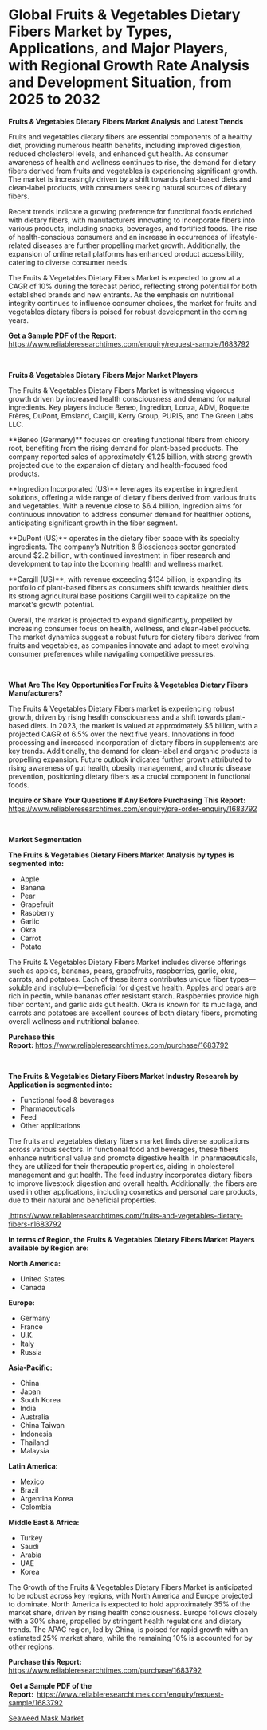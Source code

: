 <p><h1>Global Fruits & Vegetables Dietary Fibers Market by Types, Applications, and Major Players, with Regional Growth Rate Analysis and Development Situation, from 2025 to 2032</h1></p><p><strong>Fruits & Vegetables Dietary Fibers Market Analysis and Latest Trends</strong></p>
<p><p>Fruits and vegetables dietary fibers are essential components of a healthy diet, providing numerous health benefits, including improved digestion, reduced cholesterol levels, and enhanced gut health. As consumer awareness of health and wellness continues to rise, the demand for dietary fibers derived from fruits and vegetables is experiencing significant growth. The market is increasingly driven by a shift towards plant-based diets and clean-label products, with consumers seeking natural sources of dietary fibers.</p><p>Recent trends indicate a growing preference for functional foods enriched with dietary fibers, with manufacturers innovating to incorporate fibers into various products, including snacks, beverages, and fortified foods. The rise of health-conscious consumers and an increase in occurrences of lifestyle-related diseases are further propelling market growth. Additionally, the expansion of online retail platforms has enhanced product accessibility, catering to diverse consumer needs.</p><p>The Fruits & Vegetables Dietary Fibers Market is expected to grow at a CAGR of 10% during the forecast period, reflecting strong potential for both established brands and new entrants. As the emphasis on nutritional integrity continues to influence consumer choices, the market for fruits and vegetables dietary fibers is poised for robust development in the coming years.</p></p>
<p><strong>Get a Sample PDF of the Report:&nbsp;</strong> <a href="https://www.reliableresearchtimes.com/enquiry/request-sample/1683792?utm_campaign=2740&utm_medium=2&utm_source=Github&utm_content=ia&utm_term=26032025&utm_id=fruits-vegetables-dietary-fibers">https://www.reliableresearchtimes.com/enquiry/request-sample/1683792</a></p>
<p>&nbsp;</p>
<p><strong>Fruits & Vegetables Dietary Fibers Major Market Players</strong></p>
<p><p>The Fruits & Vegetables Dietary Fibers Market is witnessing vigorous growth driven by increased health consciousness and demand for natural ingredients. Key players include Beneo, Ingredion, Lonza, ADM, Roquette Frères, DuPont, Emsland, Cargill, Kerry Group, PURIS, and The Green Labs LLC.</p><p>**Beneo (Germany)** focuses on creating functional fibers from chicory root, benefiting from the rising demand for plant-based products. The company reported sales of approximately €1.25 billion, with strong growth projected due to the expansion of dietary and health-focused food products.</p><p>**Ingredion Incorporated (US)** leverages its expertise in ingredient solutions, offering a wide range of dietary fibers derived from various fruits and vegetables. With a revenue close to $6.4 billion, Ingredion aims for continuous innovation to address consumer demand for healthier options, anticipating significant growth in the fiber segment.</p><p>**DuPont (US)** operates in the dietary fiber space with its specialty ingredients. The company’s Nutrition & Biosciences sector generated around $2.2 billion, with continued investment in fiber research and development to tap into the booming health and wellness market.</p><p>**Cargill (US)**, with revenue exceeding $134 billion, is expanding its portfolio of plant-based fibers as consumers shift towards healthier diets. Its strong agricultural base positions Cargill well to capitalize on the market's growth potential.</p><p>Overall, the market is projected to expand significantly, propelled by increasing consumer focus on health, wellness, and clean-label products. The market dynamics suggest a robust future for dietary fibers derived from fruits and vegetables, as companies innovate and adapt to meet evolving consumer preferences while navigating competitive pressures.</p></p>
<p>&nbsp;</p>
<p><strong>What Are The Key Opportunities For Fruits & Vegetables Dietary Fibers Manufacturers?</strong></p>
<p><p>The Fruits & Vegetables Dietary Fibers market is experiencing robust growth, driven by rising health consciousness and a shift towards plant-based diets. In 2023, the market is valued at approximately $5 billion, with a projected CAGR of 6.5% over the next five years. Innovations in food processing and increased incorporation of dietary fibers in supplements are key trends. Additionally, the demand for clean-label and organic products is propelling expansion. Future outlook indicates further growth attributed to rising awareness of gut health, obesity management, and chronic disease prevention, positioning dietary fibers as a crucial component in functional foods.</p></p>
<p><strong>Inquire or Share Your Questions If Any Before Purchasing This Report:</strong> <a href="https://www.reliableresearchtimes.com/enquiry/pre-order-enquiry/1683792?utm_campaign=2740&utm_medium=2&utm_source=Github&utm_content=ia&utm_term=26032025&utm_id=fruits-vegetables-dietary-fibers">https://www.reliableresearchtimes.com/enquiry/pre-order-enquiry/1683792</a></p>
<p>&nbsp;</p>
<p><strong>Market Segmentation</strong></p>
<p><strong>The Fruits & Vegetables Dietary Fibers Market Analysis by types is segmented into:</strong></p>
<p><ul><li>Apple</li><li>Banana</li><li>Pear</li><li>Grapefruit</li><li>Raspberry</li><li>Garlic</li><li>Okra</li><li>Carrot</li><li>Potato</li></ul></p>
<p><p>The Fruits & Vegetables Dietary Fibers Market includes diverse offerings such as apples, bananas, pears, grapefruits, raspberries, garlic, okra, carrots, and potatoes. Each of these items contributes unique fiber types—soluble and insoluble—beneficial for digestive health. Apples and pears are rich in pectin, while bananas offer resistant starch. Raspberries provide high fiber content, and garlic aids gut health. Okra is known for its mucilage, and carrots and potatoes are excellent sources of both dietary fibers, promoting overall wellness and nutritional balance.</p></p>
<p><strong>Purchase this Report:&nbsp;</strong><a href="https://www.reliableresearchtimes.com/purchase/1683792?utm_campaign=2740&utm_medium=2&utm_source=Github&utm_content=ia&utm_term=26032025&utm_id=fruits-vegetables-dietary-fibers">https://www.reliableresearchtimes.com/purchase/1683792</a></p>
<p>&nbsp;</p>
<p><strong>The Fruits & Vegetables Dietary Fibers Market Industry Research by Application is segmented into:</strong></p>
<p><ul><li>Functional food & beverages</li><li>Pharmaceuticals</li><li>Feed</li><li>Other applications</li></ul></p>
<p><p>The fruits and vegetables dietary fibers market finds diverse applications across various sectors. In functional food and beverages, these fibers enhance nutritional value and promote digestive health. In pharmaceuticals, they are utilized for their therapeutic properties, aiding in cholesterol management and gut health. The feed industry incorporates dietary fibers to improve livestock digestion and overall health. Additionally, the fibers are used in other applications, including cosmetics and personal care products, due to their natural and beneficial properties.</p></p>
<p><a href="https://www.reliableresearchtimes.com/fruits-and-vegetables-dietary-fibers-r1683792?utm_campaign=2740&utm_medium=2&utm_source=Github&utm_content=ia&utm_term=26032025&utm_id=fruits-vegetables-dietary-fibers">&nbsp;https://www.reliableresearchtimes.com/fruits-and-vegetables-dietary-fibers-r1683792</a></p>
<p><strong>In terms of Region, the Fruits & Vegetables Dietary Fibers Market Players available by Region are:</strong></p>
<p>
    <p> <strong> North America: </strong>
        <ul>
            <li>United States</li>
            <li>Canada</li>
        </ul>
        </p> 
    <p> <strong> Europe: </strong>
        <ul>
            <li>Germany</li>
            <li>France</li>
            <li>U.K.</li>
            <li>Italy</li>
            <li>Russia</li>
        </ul>
        </p> 
    <p> <strong> Asia-Pacific: </strong>
        <ul>
            <li>China</li>
            <li>Japan</li>
            <li>South Korea</li>
            <li>India</li>
            <li>Australia</li>
            <li>China Taiwan</li>
            <li>Indonesia</li>
            <li>Thailand</li>
            <li>Malaysia</li>
        </ul>
        </p> 
    <p> <strong> Latin America: </strong>
        <ul>
            <li>Mexico</li>
            <li>Brazil</li>
            <li>Argentina Korea</li>
            <li>Colombia</li>
        </ul>
        </p> 
    <p> <strong> Middle East & Africa: </strong>
        <ul>
            <li>Turkey</li>
            <li>Saudi</li>
            <li>Arabia</li>
            <li>UAE</li>
            <li>Korea</li>
        </ul>
    </p>
    </p>
<p><p>The Growth of the Fruits & Vegetables Dietary Fibers Market is anticipated to be robust across key regions, with North America and Europe projected to dominate. North America is expected to hold approximately 35% of the market share, driven by rising health consciousness. Europe follows closely with a 30% share, propelled by stringent health regulations and dietary trends. The APAC region, led by China, is poised for rapid growth with an estimated 25% market share, while the remaining 10% is accounted for by other regions.</p></p>
<p><strong>Purchase this Report: </strong><a href="https://www.reliableresearchtimes.com/purchase/1683792?utm_campaign=2740&utm_medium=2&utm_source=Github&utm_content=ia&utm_term=26032025&utm_id=fruits-vegetables-dietary-fibers">https://www.reliableresearchtimes.com/purchase/1683792</a></p>
<p>&nbsp;<strong>Get a Sample PDF of the Report:&nbsp;&nbsp;</strong><a href="https://www.reliableresearchtimes.com/enquiry/request-sample/1683792?utm_campaign=2740&utm_medium=2&utm_source=Github&utm_content=ia&utm_term=26032025&utm_id=fruits-vegetables-dietary-fibers">https://www.reliableresearchtimes.com/enquiry/request-sample/1683792</a></p>
<p><strong></strong></p>
<p><p><a href="https://github.com/vjorelaclliv/Market-Research-Report-List-1/blob/main/seaweed-mask-market.md?utm_campaign=2740&utm_medium=2&utm_source=Github&utm_content=ia&utm_term=26032025&utm_id=fruits-vegetables-dietary-fibers">Seaweed Mask Market</a></p></p>